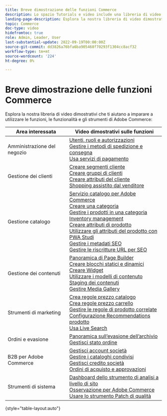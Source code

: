 ```yaml
---
title: Breve dimostrazione delle funzioni Commerce
description: Lo spazio Tutorials e video include una libreria di video dimostrativi che consentono di imparare a utilizzare le funzioni, le funzionalità e gli strumenti di Commerce.
landing-page-description: Esplora la nostra libreria di video dimostrativi che ti aiutano a imparare a utilizzare le funzioni, le funzionalità e gli strumenti di Adobe Commerce.
topic: Commerce
doc-type: video
hidefromtoc: true
role: Admin, Leader, User
last-substantial-update: 2022-09-19T00:00:00Z
source-git-commit: dd3826a76bfa6ba905468f70293f1304cc8acf32
workflow-type: tm+mt
source-wordcount: '224'
ht-degree: 0%

---
```


# Breve dimostrazione delle funzioni Commerce

Esplora la nostra libreria di video dimostrativi che ti aiutano a imparare a utilizzare le funzioni, le funzionalità e gli strumenti di Adobe Commerce:

| Area interessata | Video dimostrativi sulle funzioni |
| ------------ | ---------- |
| Amministrazione del negozio | [Utenti, ruoli e autorizzazioni](./merchant/users-roles-permissions.md) <br>[Gestire i metodi di spedizione e consegna](./merchant/shipping-delivery.md) <br>[Usa servizi di pagamento](./merchant/payment-services.md) |
| Gestione dei clienti | [Creare segmenti cliente](./merchant/customer-segments.md) <br>[Creare gruppi di clienti](./merchant/customer-groups.md) <br>[Creare attributi del cliente](./merchant/customer-attributes.md) <br>[Shopping assistito dal venditore](./merchant/seller-assisted-shopping.md) |
| Gestione catalogo | [Servizio catalogo per Adobe Commerce](./merchant/catalog-service.md) <br>[Creare una categoria](./merchant/category-create.md) <br>[Gestire i prodotti in una categoria](./merchant/category-products.md) <br>[Inventory management](./merchant/inventory-management.md) <br>[Creare attributi di prodotto](./merchant/product-attributes-create.md) <br>[Utilizzare gli attributi del prodotto con PWA Studi](./merchant/product-attributes-pwa.md) <br>[Gestire i metadati SEO](./merchant/seo-metadata.md) <br>[Gestire le riscritture URL per SEO](./merchant/seo-url-rewrites.md) |
| Gestione dei contenuti | [Panoramica di Page Builder](./merchant/page-builder-overview.md) <br>[Creare blocchi statici e dinamici](./merchant/static-dynamic-blocks.md) <br>[Creare Widget](./merchant/widgets.md) <br>[Utilizzare i modelli di contenuto](./merchant/content-templates.md) <br>[Staging dei contenuti](./merchant/content-staging.md) <br>[Gestire Media Gallery](./merchant/media-gallery.md) |
| Strumenti di marketing | [Crea regole prezzo catalogo](./merchant/catalog-price-rules.md) <br>[Crea regole prezzo carrello](./merchant/cart-price-rules.md) <br>[Gestire le regole di prodotto correlate](./merchant/related-product-rules.md) <br>[Configurazione Recommendations prodotto](./merchant/product-recommendations.md) <br>[Usa Live Search](./merchant/live-search.md) |
| Ordini e evasione | [Panoramica sull’evasione dell’archivio](./merchant/store-fulfillment.md) <br>[Gestisci stato ordine](./merchant/order-status.md) |
| B2B per Adobe Commerce | [Gestisci account società](./merchant/b2b/company-accounts.md)  <br>[Gestire i cataloghi condivisi](./merchant/b2b/shared-catalogs.md) <br>[Gestisci credito società](./merchant/b2b/company-credit.md) <br>[Ordini di acquisto e approvazioni](./merchant/b2b/purchase-orders.md) |
| Strumenti di sistema | [Dashboard dello strumento di analisi a livello di sito](./tools/site-wide-analysis-tool.md) <br>[Osservazione per Adobe Commerce](./tools/observation-tool.md) <br>[Usare lo strumento Patch di qualità](./tools/quality-patch-tool.md) |

{style=&quot;table-layout:auto&quot;}

